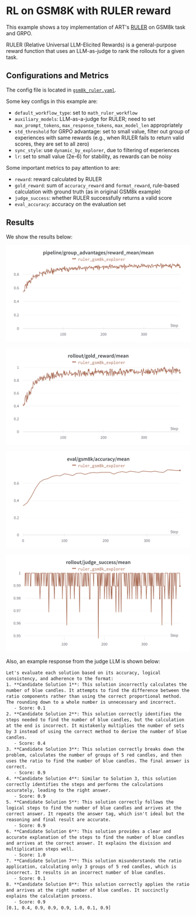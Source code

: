 # RL on GSM8K with RULER reward

This example shows a toy implementation of ART's [RULER](https://art.openpipe.ai/fundamentals/ruler) on GSM8k task and GRPO.

RULER (Relative Universal LLM-Elicited Rewards) is a general-purpose reward function that uses an LLM-as-judge to rank the rollouts for a given task.


## Configurations and Metrics

The config file is located in [`gsm8k_ruler.yaml`](gsm8k_ruler.yaml).

Some key configs in this example are:
* `default_workflow_type`: set to `math_ruler_workflow`
* `auxiliary_models`: LLM-as-a-judge for RULER; need to set `max_prompt_tokens`, `max_response_tokens`, `max_model_len` appropriately
* `std_threshold` for GRPO advantage: set to small value, filter out group of experiences with same rewards (e.g., when RULER fails to return valid scores, they are set to all zero)
* `sync_style`: use `dynamic_by_explorer`, due to filtering of experiences
* `lr`: set to small value (2e-6) for stability, as rewards can be noisy


Some important metrics to pay attention to are:
* `reward`: reward calculated by RULER
* `gold_reward`: sum of `accuracy_reward` and `format_reward`, rule-based calculation with ground truth (as in original GSM8k example)
* `judge_success`: whether RULER successfully returns a valid score
* `eval_accuracy`: accuracy on the evaluation set


## Results
We show the results below:


![reward](../../docs/sphinx_doc/assets/gsm8k_ruler_reward.png)

![gold_reward](../../docs/sphinx_doc/assets/gsm8k_ruler_gold_reward.png)

![eval_accuracy](../../docs/sphinx_doc/assets/gsm8k_ruler_eval_accuracy.png)

![judge_success](../../docs/sphinx_doc/assets/gsm8k_ruler_judge_success.png)


Also, an example response from the judge LLM is shown below:
```
Let's evaluate each solution based on its accuracy, logical consistency, and adherence to the format:
1. **Candidate Solution 1**: This solution incorrectly calculates the number of blue candles. It attempts to find the difference between the ratio components rather than using the correct proportional method. The rounding down to a whole number is unnecessary and incorrect.
   - Score: 0.1
2. **Candidate Solution 2**: This solution correctly identifies the steps needed to find the number of blue candles, but the calculation at the end is incorrect. It mistakenly multiplies the number of sets by 3 instead of using the correct method to derive the number of blue candles.
   - Score: 0.4
3. **Candidate Solution 3**: This solution correctly breaks down the problem, calculates the number of groups of 5 red candles, and then uses the ratio to find the number of blue candles. The final answer is correct.
   - Score: 0.9
4. **Candidate Solution 4**: Similar to Solution 3, this solution correctly identifies the steps and performs the calculations accurately, leading to the right answer.
   - Score: 0.9
5. **Candidate Solution 5**: This solution correctly follows the logical steps to find the number of blue candles and arrives at the correct answer. It repeats the answer tag, which isn't ideal but the reasoning and final result are accurate.
   - Score: 0.9
6. **Candidate Solution 6**: This solution provides a clear and accurate explanation of the steps to find the number of blue candles and arrives at the correct answer. It explains the division and multiplication steps well.
   - Score: 1.0
7. **Candidate Solution 7**: This solution misunderstands the ratio application, calculating only 3 groups of 5 red candles, which is incorrect. It results in an incorrect number of blue candles.
   - Score: 0.1
8. **Candidate Solution 8**: This solution correctly applies the ratio and arrives at the right number of blue candles. It succinctly explains the calculation process.
   - Score: 0.9
[0.1, 0.4, 0.9, 0.9, 0.9, 1.0, 0.1, 0.9]
```
